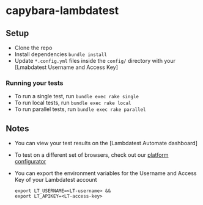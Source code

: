 # capybara-lambdatest


## Setup
* Clone the repo
* Install dependencies `bundle install`
* Update `*.config.yml` files inside the `config/` directory with your [Lmabdatest Username and Access Key]

### Running your tests
* To run a single test, run `bundle exec rake single`
* To run local tests, run `bundle exec rake local`
* To run parallel tests, run `bundle exec rake parallel`

 

## Notes
* You can view your test results on the [Lambdatest Automate dashboard]
* To test on a different set of browsers, check out our [platform configurator](http://labs.lambdatest.com/app-lambda/capabilities-generator/capabilities-generator.html)
* You can export the environment variables for the Username and Access Key of your Lambdatest account
  
  ```
  export LT_USERNAME=<LT-username> &&
  export LT_APIKEY=<LT-access-key>
  ```
  
